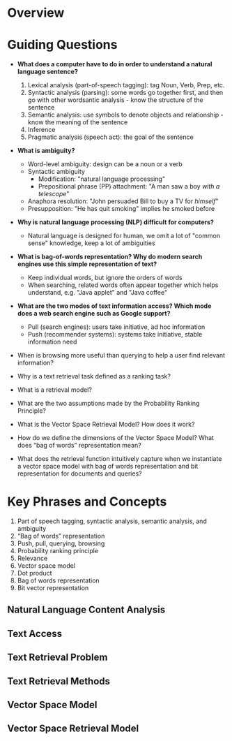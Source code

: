 # Overview

# Guiding Questions
- **What does a computer have to do in order to understand a natural language sentence?**
  1. Lexical analysis (part-of-speech tagging): tag Noun, Verb, Prep, etc.
  2. Syntactic analysis (parsing): some words go together first, and then go with other wordsantic analysis  - know the structure of the sentence
  3. Semantic analysis: use symbols to denote objects and relationship - know the meaning of the sentence
  4. Inference
  5. Pragmatic analysis (speech act): the goal of the sentence
  
- **What is ambiguity?**
  - Word-level ambiguity: design can be a noun or a verb
  - Syntactic ambiguity
    - Modification: "natural language processing"
    - Prepositional phrase (PP) attachment: "A man saw a boy *with a telescope*"
  - Anaphora resolution: "John persuaded Bill to buy a TV for *himself*"
  - Presupposition: "He has quit smoking" implies he smoked before
  
- **Why is natural language processing (NLP) difficult for computers?**
  - Natural language is designed for human, we omit a lot of "common sense" knowledge, keep a lot of ambiguities
  
- **What is bag-of-words representation? Why do modern search engines use this simple representation of text?**
  - Keep individual words, but ignore the orders of words
  - When searching, related words often appear together which helps understand, e.g. "Java applet" and "Java coffee"
  
- **What are the two modes of text information access? Which mode does a web search engine such as Google support?**
  - Pull (search engines): users take initiative, ad hoc information
  - Push (recommender systems): systems take initiative, stable information need
  
- When is browsing more useful than querying to help a user find relevant information?
- Why is a text retrieval task defined as a ranking task?
- What is a retrieval model?
- What are the two assumptions made by the Probability Ranking Principle?
- What is the Vector Space Retrieval Model? How does it work?
- How do we define the dimensions of the Vector Space Model? What does “bag of words” representation mean?
- What does the retrieval function intuitively capture when we instantiate a vector space model with bag of words representation and bit representation for documents and queries?

# Key Phrases and Concepts
1. Part of speech tagging, syntactic analysis, semantic analysis, and ambiguity
2. “Bag of words” representation
3. Push, pull, querying, browsing
4. Probability ranking principle
5. Relevance
6. Vector space model
7. Dot product
8. Bag of words representation
9. Bit vector representation

## Natural Language Content Analysis

## Text Access

## Text Retrieval Problem

## Text Retrieval Methods

## Vector Space Model

## Vector Space Retrieval Model


